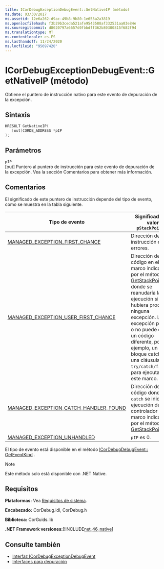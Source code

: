 ```yaml
---
title: ICorDebugExceptionDebugEvent::GetNativeIP (método)
ms.date: 03/30/2017
ms.assetid: 12e6a262-d9ac-49b8-9b80-1e653a2a3819
ms.openlocfilehash: f3b29b3ceda521afe9543588af332531aa03e84e
ms.sourcegitcommit: d8020797a6657d0fbbdff362b80300815f682f94
ms.translationtype: MT
ms.contentlocale: es-ES
ms.lasthandoff: 11/24/2020
ms.locfileid: "95697420"
---
```

# <a name="icordebugexceptiondebugeventgetnativeip-method"></a>ICorDebugExceptionDebugEvent::GetNativeIP (método)

Obtiene el puntero de instrucción nativo para este evento de depuración de la excepción.  
  
## <a name="syntax"></a>Sintaxis  
  
```cpp  
HRESULT GetNativeIP(  
   [out]CORDB_ADDRESS *pIP  
);  
```  
  
## <a name="parameters"></a>Parámetros  

 `pIP`  
 [out] Puntero al puntero de instrucción para este evento de depuración de la excepción. Vea la sección Comentarios para obtener más información.  
  
## <a name="remarks"></a>Comentarios  

 El significado de este puntero de instrucción depende del tipo de evento, como se muestra en la tabla siguiente.  
  
|Tipo de evento|Significado del valor `pStackPointer`|  
|----------------|--------------------------------------|  
|[MANAGED_EXCEPTION_FIRST_CHANCE](cordebugrecordformat-enumeration.md)|Dirección de la instrucción con errores.|  
|[MANAGED_EXCEPTION_USER_FIRST_CHANCE](cordebugrecordformat-enumeration.md)|Dirección del código en el marco indicado por el método [GetStackPointer](icordebugexceptiondebugevent-getstackpointer-method.md) donde se reanudaría la ejecución si no se hubiera producido ninguna excepción. La excepción puede o no puede causar un código diferente, por ejemplo, un bloque catch de una cláusula `try/catch/finally`, para ejecutar en este marco.|  
|[MANAGED_EXCEPTION_CATCH_HANDLER_FOUND](cordebugrecordformat-enumeration.md)|Dirección del código donde `catch` se iniciará la ejecución del controlador en el marco indicado por el método [GetStackPointer](icordebugexceptiondebugevent-getstackpointer-method.md) .|  
|[MANAGED_EXCEPTION_UNHANDLED](cordebugrecordformat-enumeration.md)|`pIP` es 0.|  
  
 El tipo de evento está disponible en el método [ICorDebugDebugEvent:: GetEventKind](icordebugdebugevent-geteventkind-method.md) .  
  
> [!NOTE]
> Este método solo está disponible con .NET Native.  
  
## <a name="requirements"></a>Requisitos  

 **Plataformas:** Vea [Requisitos de sistema](../../get-started/system-requirements.md).  
  
 **Encabezado:** CorDebug.idl, CorDebug.h  
  
 **Biblioteca:** CorGuids.lib  
  
 **.NET Framework versiones:**[!INCLUDE[net_46_native](../../../../includes/net-46-native-md.md)]  
  
## <a name="see-also"></a>Consulte también

- [Interfaz ICorDebugExceptionDebugEvent](icordebugexceptiondebugevent-interface.md)
- [Interfaces para depuración](debugging-interfaces.md)
